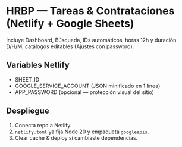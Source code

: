 # HRBP — Tareas & Contrataciones (Netlify + Google Sheets)
Incluye Dashboard, Búsqueda, IDs automáticos, horas 12h y duración D/H/M, catálogos editables (Ajustes con password).

## Variables Netlify
- SHEET_ID
- GOOGLE_SERVICE_ACCOUNT (JSON minificado en 1 línea)
- APP_PASSWORD (opcional — protección visual del sitio)

## Despliegue
1) Conecta repo a Netlify.
2) `netlify.toml` ya fija Node 20 y empaqueta `googleapis`.
3) Clear cache & deploy si cambiaste dependencias.